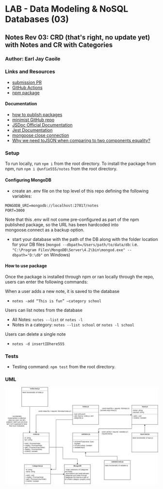 # LAB - Data Modeling & NoSQL Databases (03)

## Notes Rev 03: CRD (that's right, no update yet) with Notes and CR with Categories

### Author: Earl Jay Caoile

### Links and Resources

- [submission PR](https://github.com/earljay-caoile-401-advanced-javascript/notes/pull/3)
- [GitHub Actions](https://github.com/earljay-caoile-401-advanced-javascript/notes/actions)
- [npm package](https://www.npmjs.com/package/@unfie555/notes)

#### Documentation

- [how to publish packages](https://zellwk.com/blog/publish-to-npm/)
- [minimist GitHub repo](https://github.com/substack/minimist)
- [JSDoc Official Documentation](https://jsdoc.app/about-getting-started.html)
- [Jest Documentation](https://jestjs.io/docs/en/configuration)
- [mongoose close connection](https://stackoverflow.com/questions/15999999/mongoose-close-connection/16000730#16000730)
- [Why we need toJSON when comparing to two components equality?](https://stackoverflow.com/questions/47361668/why-we-need-tojson-when-comparing-to-two-components-equality)

### Setup

To run locally, run `npm i` from the root directory.
To install the package from npm, run `npm i @unfie555/notes` from the root directory.

#### Configuring MongoDB

- create an .env file on the top level of this repo defining the following variables:
```
MONGODB_URI=mongodb://localhost:27017/notes
PORT=3000
```

Note that this .env will not come pre-configured as part of the npm published package, so the URL has been hardcoded into mongoose.connect as a backup option.

- start your database with the path of the DB along with the folder location for your DB files (`mongod --dbpath=/Users/path/to/data/db`: i.e. `"C:\Program Files\MongoDB\Server\4.2\bin\mongod.exe" --dbpath="D:\db"` on Windows)

#### How to use package

Once the package is installed through npm or ran locally through the repo, users can enter the following commands:

When a user adds a new note, it is saved to the database
- `notes -add “This is fun” –category school`

Users can list notes from the database
- All Notes: `notes --list` or `notes -l`
- Notes in a category: `notes --list school` or `notes -l school`

Users can delete a single note
- `notes -d insertIDhere555`

### Tests

- Testing command: `npm test` from the root directory.

### UML

![UML Image](lab-03-uml.jpg "uml diagram")